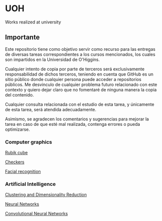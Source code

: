 # UOH
Works realized at university

## Importante

Este repositorio tiene como objetivo servir como recurso para las entregas de diversas tareas correspondientes a los cursos mencionados, los cuales son impartidos en la Universidad de O'Higgins.

Cualquier intento de copia por parte de terceros será exclusivamente responsabilidad de dichos terceros, teniendo en cuenta que GitHub es un sitio público donde cualquier persona puede acceder a repositorios públicos. Me desvinculo de cualquier problema futuro relacionado con este contexto y quiero dejar claro que no fomentaré de ninguna manera la copia del contenido.

Cualquier consulta relacionada con el estudio de esta tarea, y únicamente de esta tarea, será atendida adecuadamente.

Asimismo, se agradecen los comentarios y sugerencias para mejorar la tarea en caso de que esté mal realizada, contenga errores o pueda optimizarse.

### Computer graphics

[Rubik cube](https://github.com/Zb4sty/UOH/tree/main/Computacion_grafica/Cubo%20Rubik)

[Checkers](https://github.com/Zb4sty/UOH/tree/main/Computacion_grafica/Juego%20de%20Damas)

[Facial recognition](https://github.com/Zb4sty/UOH/tree/main/Computacion_grafica/Sistema%20de%20Reconocimiento%20facial)

### Artificial Intelligence

[Clustering and Dimensionality Reduction](https://github.com/Zb4sty/UOH/tree/main/Introducci%C3%B3n%20a%20la%20Inteligencia%20Artificial/Clustering%20%26%20Reducci%C3%B3n%20de%20Dimensionalidad)

[Neural Networks](https://github.com/Zb4sty/UOH/tree/main/Introducci%C3%B3n%20a%20la%20Inteligencia%20Artificial/Redes%20Neuronales)

[Convolutional Neural Networks](https://github.com/Zb4sty/UOH/tree/main/Introducci%C3%B3n%20a%20la%20Inteligencia%20Artificial/Redes%20Neuronales%20Convolucionales)

